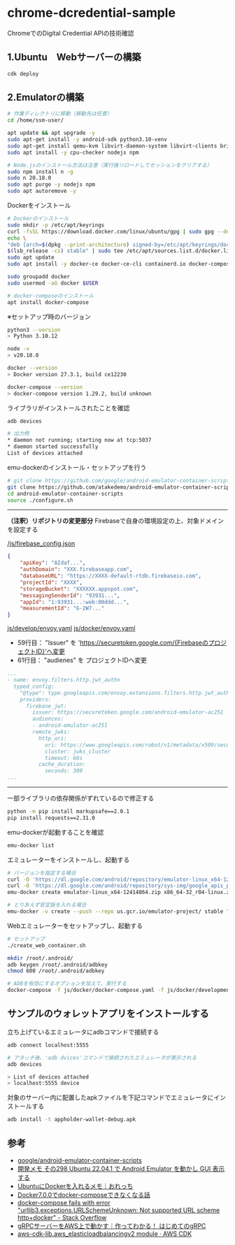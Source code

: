 # chrome-dcredential-sample

ChromeでのDigital Credential APIの技術確認

## 1.Ubuntu　Webサーバーの構築

```bash
cdk deploy
```

## 2.Emulatorの構築

```bash
# 作業ディレクトリに移動（移動先は任意）
cd /home/ssm-user/

apt update && apt upgrade -y
sudo apt-get install -y android-sdk python3.10-venv
sudo apt-get install qemu-kvm libvirt-daemon-system libvirt-clients bridge-utils
sudo apt install -y cpu-checker nodejs npm

# Node.jsのインストール方法は注意（実行後リロードしてセッションをクリアする）
sudo npm install n -g
sudo n 20.18.0
sudo apt purge -y nodejs npm
sudo apt autoremove -y
```

Dockerをインストール

```bash
# Dockerのインストール
sudo mkdir -p /etc/apt/keyrings
curl -fsSL https://download.docker.com/linux/ubuntu/gpg | sudo gpg --dearmor -o /etc/apt/keyrings/docker.gpg
echo \
"deb [arch=$(dpkg --print-architecture) signed-by=/etc/apt/keyrings/docker.gpg] https://download.docker.com/linux/ubuntu \
$(lsb_release -cs) stable" | sudo tee /etc/apt/sources.list.d/docker.list > /dev/null
sudo apt update
sudo apt install -y docker-ce docker-ce-cli containerd.io docker-compose-plugin

sudo groupadd docker
sudo usermod -aG docker $USER

# docker-composeのインストール
apt install docker-compose 
```

※セットアップ時のバージョン

```bash
python3 --version
> Python 3.10.12

node -v
> v20.18.0

docker --version
> Docker version 27.3.1, build ce12230

docker-compose --version
> docker-compose version 1.29.2, build unknown
```

ライブラリがインストールされたことを確認

```bash
adb devices

# 出力例
* daemon not running; starting now at tcp:5037
* daemon started successfully
List of devices attached
```

emu-dockerのインストール・セットアップを行う

```bash
# git clone https://github.com/google/android-emulator-container-scripts.git
git clone https://github.com/atakedemo/android-emulator-container-scripts.git
cd android-emulator-container-scripts
source ./configure.sh
```

---

**（注釈）リポジトリの変更部分**
Firebaseで自身の環境設定の上、対象ドメインを設定する

[/js/firebase_config.json](https://github.com/google/android-emulator-container-scripts/blob/master/js/firebase_config.json)

```json
{
    "apiKey": "AIdaf...",
    "authDomain": "XXX.firebaseapp.com",
    "databaseURL": "https://XXXX-default-rtdb.firebaseio.com",
    "projectId": "XXXX",
    "storageBucket": "XXXXXX.appspot.com",
    "messagingSenderId": "93931...",
    "appId": "1:93931...:web:00ddd...",
    "measurementId": "G-2W7..."
}
```

[js/develop/envoy.yaml](https://github.com/atakedemo/android-emulator-container-scripts/blob/master/js/develop/envoy.yaml)
[js/docker/envoy.yaml](https://github.com/google/android-emulator-container-scripts/blob/master/js/docker/envoy.yaml)

* 59行目： "Issuer" を 'https://securetoken.google.com/{FirebaseのプロジェクトID}'へ変更
* 61行目： "audienes" を プロジェクトIDへ変更

```yaml
...
- name: envoy.filters.http.jwt_authn
  typed_config:
    "@type": type.googleapis.com/envoy.extensions.filters.http.jwt_authn.v3.JwtAuthentication
    providers:
      firebase_jwt:
        issuer: https://securetoken.google.com/android-emulator-ac251
        audiences:
        - android-emulator-ac251
        remote_jwks:
          http_uri:
            uri: https://www.googleapis.com/robot/v1/metadata/x509/securetoken@system.gserviceaccount.com
            cluster: jwks_cluster
            timeout: 60s
          cache_duration:
            seconds: 300
...
```

---

一部ライブラリの依存関係がずれているので修正する

```bash
python -m pip install markupsafe==2.0.1
pip install requests==2.31.0
```

emu-dockerが起動することを確認

```bash
emu-docker list
```

エミュレーターをインストールし、起動する

```bash
# バージョンを指定する場合
curl -O 'https://dl.google.com/android/repository/emulator-linux_x64-12414864.zip'
curl -O 'https://dl.google.com/android/repository/sys-img/google_apis_playstore/x86_64-32_r04-linux.zip'
emu-docker create emulator-linux_x64-12414864.zip x86_64-32_r04-linux.zip

# とりあえず安定版を入れる場合
emu-docker -v create --push --repo us.gcr.io/emulator-project/ stable "Q"
```

Webエミュレーターをセットアップし、起動する

```bash
# セットアップ
./create_web_container.sh

mkdir /root/.android/
adb keygen /root/.android/adbkey
chmod 600 /root/.android/adbkey

# ADBを有効にするオプションを加えて、実行する
docker-compose -f js/docker/docker-compose.yaml -f js/docker/development.yaml up
```

## サンプルのウォレットアプリをインストールする

立ち上げているエミュレータにadbコマンドで接続する

```bash
adb connect localhost:5555

# アタッチ後、'adb dvices'コマンドで接続されたエミュレータが表示される
adb devices

> List of devices attached
> localhost:5555 device
```

対象のサーバー内に配置したapkファイルを下記コマンドでエミュレータにインストールする

```bash
adb install -t appholder-wallet-debug.apk
```

## 参考

* [google/android-emulator-container-scripts](https://github.com/google/android-emulator-container-scripts)
* [開発メモ その298 Ubuntu 22.04.1 で Android Emulator を動かし GUI 表示する](https://taktak.jp/2022/08/27/4457/)
* [UbuntuにDockerを入れるメモ｜おれっち](https://note.com/__olender/n/n344a2a77b1cc)
* [Docker7.0.0でdocker-composeできなくなる話](https://zenn.dev/kanabun/articles/4560024768c2b9)
* [docker-compose fails with error "urllib3.exceptions.URLSchemeUnknown: Not supported URL scheme http+docker" - Stack Overflow](https://stackoverflow.com/questions/78518146/docker-compose-fails-with-error-urllib3-exceptions-urlschemeunknown-not-suppor)
* [gRPCサーバーをAWS上で動かす｜作ってわかる！ はじめてのgRPC](https://zenn.dev/hsaki/books/golang-grpc-starting/viewer/awshost)
* [aws-cdk-lib.aws_elasticloadbalancingv2 module · AWS CDK](https://docs.aws.amazon.com/cdk/api/v2/docs/aws-cdk-lib.aws_elasticloadbalancingv2-readme.html)
